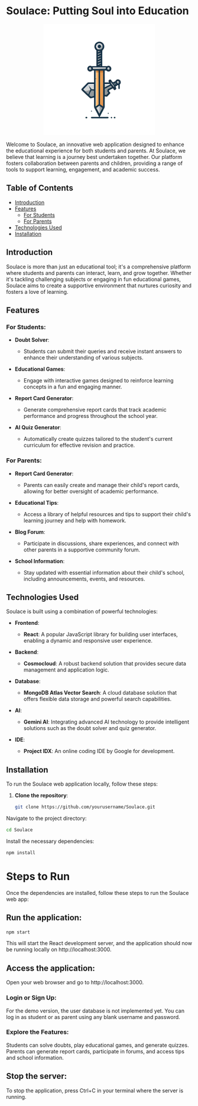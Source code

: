 # Soulace: Putting Soul into Education

<div align="center"> <img src="public/logo.png" alt="Screenshot of Student Dashboard" width="300"/></div>

Welcome to Soulace, an innovative web application designed to enhance the educational experience for both students and parents. At Soulace, we believe that learning is a journey best undertaken together. Our platform fosters collaboration between parents and children, providing a range of tools to support learning, engagement, and academic success.

## Table of Contents

- [Introduction](#introduction)
- [Features](#features)
  - [For Students](#for-students)
  - [For Parents](#for-parents)
- [Technologies Used](#technologies-used)
- [Installation](#installation)

## Introduction

Soulace is more than just an educational tool; it's a comprehensive platform where students and parents can interact, learn, and grow together. Whether it's tackling challenging subjects or engaging in fun educational games, Soulace aims to create a supportive environment that nurtures curiosity and fosters a love of learning. 

## Features

### For Students:
- **Doubt Solver**: 
  - Students can submit their queries and receive instant answers to enhance their understanding of various subjects.
  
- **Educational Games**: 
  - Engage with interactive games designed to reinforce learning concepts in a fun and engaging manner.
  
- **Report Card Generator**: 
  - Generate comprehensive report cards that track academic performance and progress throughout the school year.
  
- **AI Quiz Generator**: 
  - Automatically create quizzes tailored to the student's current curriculum for effective revision and practice.

### For Parents:
- **Report Card Generator**: 
  - Parents can easily create and manage their child's report cards, allowing for better oversight of academic performance.
  
- **Educational Tips**: 
  - Access a library of helpful resources and tips to support their child's learning journey and help with homework.
  
- **Blog Forum**: 
  - Participate in discussions, share experiences, and connect with other parents in a supportive community forum.
  
- **School Information**: 
  - Stay updated with essential information about their child's school, including announcements, events, and resources.

## Technologies Used

Soulace is built using a combination of powerful technologies:

- **Frontend**: 
  - **React**: A popular JavaScript library for building user interfaces, enabling a dynamic and responsive user experience.
  
- **Backend**: 
  - **Cosmocloud**: A robust backend solution that provides secure data management and application logic.
  
- **Database**: 
  - **MongoDB Atlas Vector Search**: A cloud database solution that offers flexible data storage and powerful search capabilities.
  
- **AI**: 
  - **Gemini AI**: Integrating advanced AI technology to provide intelligent solutions such as the doubt solver and quiz generator.
  
- **IDE**: 
  - **Project IDX**: An online coding IDE by Google for development.

## Installation

To run the Soulace web application locally, follow these steps:

1. **Clone the repository**:

   ```bash
   git clone https://github.com/yourusername/Soulace.git
   ```
   
Navigate to the project directory:

```bash
cd Soulace
```

Install the necessary dependencies:

```bash
npm install
```

# Steps to Run
Once the dependencies are installed, follow these steps to run the Soulace web app:

## Run the application:

```bash
npm start
```

This will start the React development server, and the application should now be running locally on http://localhost:3000.

## Access the application:

Open your web browser and go to http://localhost:3000.

### Login or Sign Up:

For the demo version, the user database is not implemented yet. You can log in as student or as parent using any blank username and password.

### Explore the Features:

Students can solve doubts, play educational games, and generate quizzes.
Parents can generate report cards, participate in forums, and access tips and school information.

## Stop the server:

To stop the application, press Ctrl+C in your terminal where the server is running.

